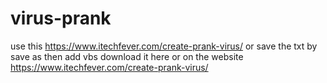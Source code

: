 # virus-prank 
use this https://www.itechfever.com/create-prank-virus/
or save the txt by
save as 
then add vbs
download it here or on the website https://www.itechfever.com/create-prank-virus/
